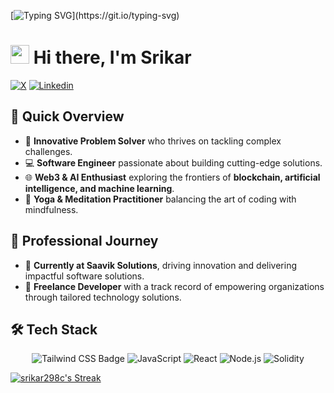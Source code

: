 [![Typing SVG](https://readme-typing-svg.herokuapp.com?font=Courier+new&color=%23808080&size=40&width=800&duration=6969&lines=Welcome+to+my+profile!)](https://git.io/typing-svg)
# <img src="https://raw.githubusercontent.com/iampavangandhi/iampavangandhi/master/gifs/Hi.gif" width="30px"> Hi there, I'm Srikar 

[![X](https://img.shields.io/badge/X-000000?style=for-the-badge&logo=x&logoColor=white&link=https://x.com/mesrikar29859)](https://x.com/mesrikar29859)
[![Linkedin](https://img.shields.io/badge/LinkedIn-blue?style=for-the-badge&logo=linkedin&labelColor=blue&link=https://www.linkedin.com/in/kevin-feng-87a174202/)](https://www.linkedin.com/in/k-srikar298c/)


## 🚀 Quick Overview  

- 🧠 **Innovative Problem Solver** who thrives on tackling complex challenges.  
- 💻 **Software Engineer** passionate about building cutting-edge solutions.  
- 🌐 **Web3 & AI Enthusiast** exploring the frontiers of **blockchain, artificial intelligence, and machine learning**.  
- 🧘 **Yoga & Meditation Practitioner** balancing the art of coding with mindfulness.  

## 💼 Professional Journey  

- 💼 **Currently at Saavik Solutions**, driving innovation and delivering impactful software solutions.  
- 🔧 **Freelance Developer** with a track record of empowering organizations through tailored technology solutions.  


## 🛠️ Tech Stack
<p align="center">
  <!-- Add badges for your tech stack here -->
<img src="https://img.shields.io/badge/Tailwind%20CSS-06B6D4?logo=tailwindcss&logoColor=fff&style=for-the-badge" alt="Tailwind CSS Badge">
  <img src="https://img.shields.io/badge/JavaScript-F7DF1E?style=for-the-badge&logo=javascript&logoColor=black" alt="JavaScript" />
  <img src="https://img.shields.io/badge/React-20232A?style=for-the-badge&logo=react&logoColor=61DAFB" alt="React" />
  <img src="https://img.shields.io/badge/Node.js-43853D?style=for-the-badge&logo=node.js&logoColor=white" alt="Node.js" />
  <img src="https://img.shields.io/badge/Solidity-363636?style=for-the-badge&logo=solidity&logoColor=white" alt="Solidity" />
  <!-- Add more badges as needed -->
</p>
 <a href="https://github.com/srikar298c/srikar298c/edit/main/README.md"><img align="center" src="https://github-readme-streak-stats.herokuapp.com/?user=srikar298c&theme=react&hide_border=true" alt="srikar298c's Streak" /></a> 


</br>



